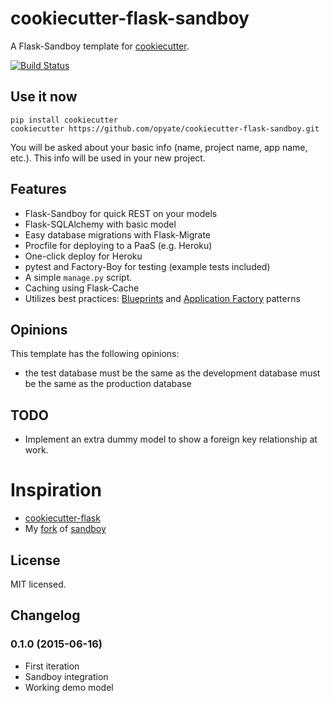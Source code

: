 # cookiecutter-flask-sandboy

A Flask-Sandboy template for [cookiecutter](https://github.com/audreyr/cookiecutter).

[![Build Status](https://travis-ci.org/opyate/cookiecutter-flask-sandboy.svg)](https://travis-ci.org/opyate/cookiecutter-flask-sandboy)

## Use it now

    pip install cookiecutter
    cookiecutter https://github.com/opyate/cookiecutter-flask-sandboy.git

You will be asked about your basic info (name, project name, app name, etc.). This info will be used in your new project.

## Features

- Flask-Sandboy for quick REST on your models
- Flask-SQLAlchemy with basic model
- Easy database migrations with Flask-Migrate
- Procfile for deploying to a PaaS (e.g. Heroku)
- One-click deploy for Heroku
- pytest and Factory-Boy for testing (example tests included)
- A simple ```manage.py``` script.
- Caching using Flask-Cache
- Utilizes best practices: [Blueprints](http://flask.pocoo.org/docs/blueprints/) and [Application Factory](http://flask.pocoo.org/docs/patterns/appfactories/) patterns

## Opinions

This template has the following opinions:

- the test database must be the same as the development database must be the same as the production database

## TODO

- Implement an extra dummy model to show a foreign key relationship at work.

# Inspiration

- [cookiecutter-flask](https://github.com/sloria/cookiecutter-flask)
- My [fork](https://github.com/opyate/flask_sandboy) of [sandboy](https://github.com/jeffknupp/flask_sandboy)


## License

MIT licensed.

## Changelog

### 0.1.0 (2015-06-16)

- First iteration
- Sandboy integration
- Working demo model


